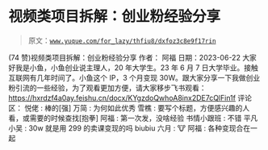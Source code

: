 # 视频类项目拆解：创业粉经验分享

> 原文：[`www.yuque.com/for_lazy/thfiu8/dxfoz3c8e9f17rin`](https://www.yuque.com/for_lazy/thfiu8/dxfoz3c8e9f17rin)

<ne-h2 id="1b53f8d0" data-lake-id="1b53f8d0"><ne-heading-ext><ne-heading-anchor></ne-heading-anchor><ne-heading-fold></ne-heading-fold></ne-heading-ext><ne-heading-content><ne-text id="u22b90edf">(74 赞)视频类项目拆解：创业粉经验分享</ne-text></ne-heading-content></ne-h2> <ne-p id="u201e0d67" data-lake-id="u201e0d67"><ne-text id="u63266670">作者： 阿福</ne-text></ne-p> <ne-p id="u04ca51ec" data-lake-id="u04ca51ec"><ne-text id="u49d01247">日期：2023-06-22</ne-text></ne-p> <ne-p id="u5e1cb0e7" data-lake-id="u5e1cb0e7"><ne-text id="u5a2a7538">大家好我是小鱼，小鱼创业说主理人，20 年大学生。23 年 6 月 7 日大学毕业。接触互联网有几年时间了。小鱼这个 IP，3 个月变现 30W。跟大家分享一下我做创业粉引流的一些经验，为了观看更加方便，请大家移步飞书观看：</ne-text>[<ne-text id="u3e4731a9">https://hxrdzf4a0ay.feishu.cn/docx/KYgzdoQwhoA8inx2DE7cQlFin1f</ne-text>](https://hxrdzf4a0ay.feishu.cn/docx/KYgzdoQwhoA8inx2DE7cQlFin1f)</ne-p> <ne-hole id="ub709f85a" data-lake-id="ub709f85a"><ne-card data-card-name="hr" data-card-type="block" id="plOc6" data-event-boundary="card"><ne-p id="u4144839f" data-lake-id="u4144839f"><ne-text id="u0b84a7a1">评论区：</ne-text></ne-p> <ne-p id="u38a0a495" data-lake-id="u38a0a495"><ne-text id="uf43a1347">悦佬 : 棒的[强]</ne-text> <ne-text id="u40f245ef">万简 : 为何如此优秀</ne-text> <ne-text id="u8a4cc225">雪樵 : 要写个标题，方便感兴趣的人看，或需要的时候查找[抱拳]</ne-text> <ne-text id="uad78b373">阿福 : 第一次发，没啥经验</ne-text> <ne-text id="uaadd1167">书情小跟班 : 不错</ne-text> <ne-text id="ue5a73629">平凡小吴 : 30w 就是用 299 的卖课变现的吗</ne-text> <ne-text id="u21078308">biubiu 六月 : 🐮</ne-text> <ne-text id="uc5e5a188">阿福 : 各种变现合在一起</ne-text></ne-p></ne-card></ne-hole>
